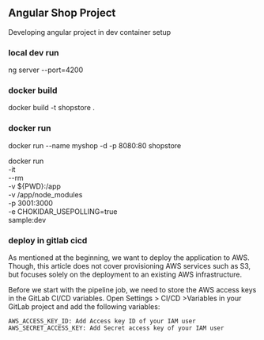 ## Angular Shop Project  
Developing angular project in dev container setup 

### local dev run
ng server --port=4200

### docker build
docker build -t shopstore .

### docker run
docker run --name myshop -d -p 8080:80 shopstore

docker run \
    -it \
    --rm \
    -v ${PWD}:/app \
    -v /app/node_modules \
    -p 3001:3000 \
    -e CHOKIDAR_USEPOLLING=true \
    sample:dev

### deploy in gitlab cicd

As mentioned at the beginning, we want to deploy the application to AWS. Though, this article does not cover provisioning AWS services such as S3, but focuses solely on the deployment to an existing AWS infrastructure.

Before we start with the pipeline job, we need to store the AWS access keys in the GitLab CI/CD variables. Open Settings > CI/CD >Variables in your GitLab project and add the following variables:

    AWS_ACCESS_KEY_ID: Add Access key ID of your IAM user
    AWS_SECRET_ACCESS_KEY: Add Secret access key of your IAM user
    